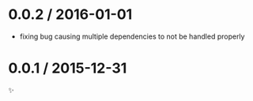 
0.0.2 / 2016-01-01
==================

  * fixing bug causing multiple dependencies to not be handled properly

0.0.1 / 2015-12-31
==================

:sparkles:
